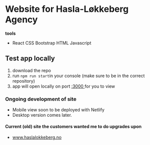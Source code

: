 # Website for Hasla-Løkkeberg Agency

**tools**
- React 
 CSS
 Bootstrap 
 HTML
 Javascript

## Test app locally

1. download the repo
2. run `npm run start`in your console (make sure to be in the correct repository)
3. app will open locally on port [:3000 ](http://localhost:3000/) for you to view


### Ongoing development of site

- Mobile view soon to be deployed with Netlify 
- Desktop version comes later. 

   
#### Current (old) site the customers wanted me to do upgrades upon 

 - www.haslalokkeberg.no

 






